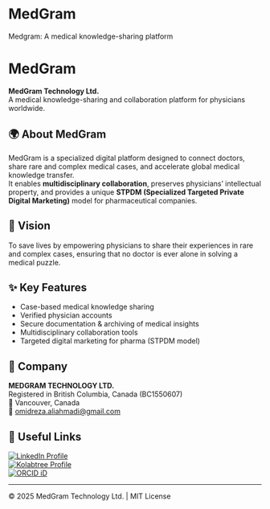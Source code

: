 # MedGram
Medgram: A medical knowledge-sharing platform
# MedGram

**MedGram Technology Ltd.**  
A medical knowledge-sharing and collaboration platform for physicians worldwide.

## 🌍 About MedGram
MedGram is a specialized digital platform designed to connect doctors, share rare and complex medical cases, and accelerate global medical knowledge transfer.  
It enables **multidisciplinary collaboration**, preserves physicians’ intellectual property, and provides a unique **STPDM (Specialized Targeted Private Digital Marketing)** model for pharmaceutical companies.

## 🚀 Vision
To save lives by empowering physicians to share their experiences in rare and complex cases, ensuring that no doctor is ever alone in solving a medical puzzle.

## ✨ Key Features
- Case-based medical knowledge sharing  
- Verified physician accounts  
- Secure documentation & archiving of medical insights  
- Multidisciplinary collaboration tools  
- Targeted digital marketing for pharma (STPDM model)  

## 🏢 Company
**MEDGRAM TECHNOLOGY LTD.**  
Registered in British Columbia, Canada (BC1550607)  
📍 Vancouver, Canada  
📧 omidreza.aliahmadi@gmail.com  

## 🔗 Useful Links
<p align="left">
  <a href="https://www.linkedin.com/in/omidreza-aliahmadi-85553651/">
    <img src="https://img.shields.io/badge/LinkedIn-Profile-blue?logo=linkedin" alt="LinkedIn Profile"/>
  </a>
  <br>
  <a href="https://www.kolabtree.com/find-an-expert/o.107134/">
    <img src="https://img.shields.io/badge/Kolabtree-Expert%20Profile-brightgreen" alt="Kolabtree Profile"/>
  </a>
  <br>
  <a href="https://orcid.org/0009-0008-6437-5457">
    <img src="https://img.shields.io/badge/ORCID-0009--0008--6437--5457-green?logo=orcid" alt="ORCID iD"/>
  </a>
</p>

---

© 2025 MedGram Technology Ltd. | MIT License
